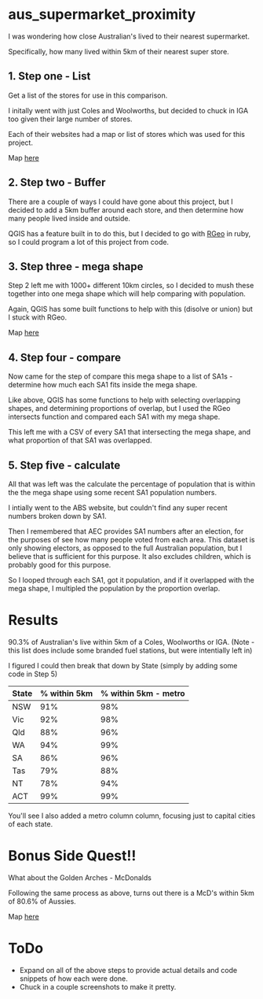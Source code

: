 # aus_supermarket_proximity

I was wondering how close Australian's lived to their nearest supermarket.

Specifically, how many lived within 5km of their nearest super store.

## 1. Step one - List

Get a list of the stores for use in this comparison.

I initally went with just Coles and Woolworths, but decided to chuck in IGA too given their large number of stores.

Each of their websites had a map or list of stores which was used for this project.

Map [here](https://github.com/jwood74/aus_supermarket_proximity/blob/master/unique_stores.geojson)

## 2. Step two - Buffer

There are a couple of ways I could have gone about this project, but I decided to add a 5km buffer around each store, and then determine how many people lived inside and outside.

QGIS has a feature built in to do this, but I decided to go with [RGeo](https://github.com/rgeo/rgeo) in ruby, so I could program a lot of this project from code.

## 3. Step three - mega shape

Step 2 left me with 1000+ different 10km circles, so I decided to mush these together into one mega shape which will help comparing with population.

Again, QGIS has some built functions to help with this (disolve or union) but I stuck with RGeo.

Map [here](https://github.com/jwood74/aus_supermarket_proximity/blob/master/unique_stores_buffer.geojson)

## 4. Step four - compare

Now came for the step of compare this mega shape to a list of SA1s - determine how much each SA1 fits inside the mega shape.

Like above, QGIS has some functions to help with selecting overlapping shapes, and determining proportions of overlap, but I used the RGeo intersects function and compared each SA1 with my mega shape.

This left me with a CSV of every SA1 that intersecting the mega shape, and what proportion of that SA1 was overlapped.

## 5. Step five - calculate

All that was left was the calculate the percentage of population that is within the the mega shape using some recent SA1 population numbers.

I intially went to the ABS website, but couldn't find any super recent numbers broken down by SA1.

Then I remembered that AEC provides SA1 numbers after an election, for the purposes of see how many people voted from each area. This dataset is only showing electors, as opposed to the full Australian population, but I believe that is sufficient for this purpose. It also excludes children, which is probably good for this purpose.

So I looped through each SA1, got it population, and if it overlapped with the mega shape, I multipled the population by the proportion overlap.

# Results

90.3% of Australian's live within 5km of a Coles, Woolworths or IGA. (Note - this list does include some branded fuel stations, but were intentially left in)

I figured I could then break that down by State (simply by adding some code in Step 5)

| State | % within 5km | % within 5km - metro |
| -- | -- | -- |
| NSW | 91% | 98% |
| Vic | 92% | 98% |
| Qld | 88% | 96% |
| WA | 94% | 99% |
| SA | 86% | 96% |
| Tas | 79% | 88% |
| NT | 78% | 94% |
| ACT | 99% | 99% |

You'll see I also added a metro column column, focusing just to capital cities of each state.

# Bonus Side Quest!!

What about the Golden Arches - McDonalds

Following the same process as above, turns out there is a McD's within 5km of 80.6% of Aussies.

Map [here](https://github.com/jwood74/aus_supermarket_proximity/blob/master/maccas_buffer.geojson)

# ToDo

- Expand on all of the above steps to provide actual details and code snippets of how each were done.
- Chuck in a couple screenshots to make it pretty.